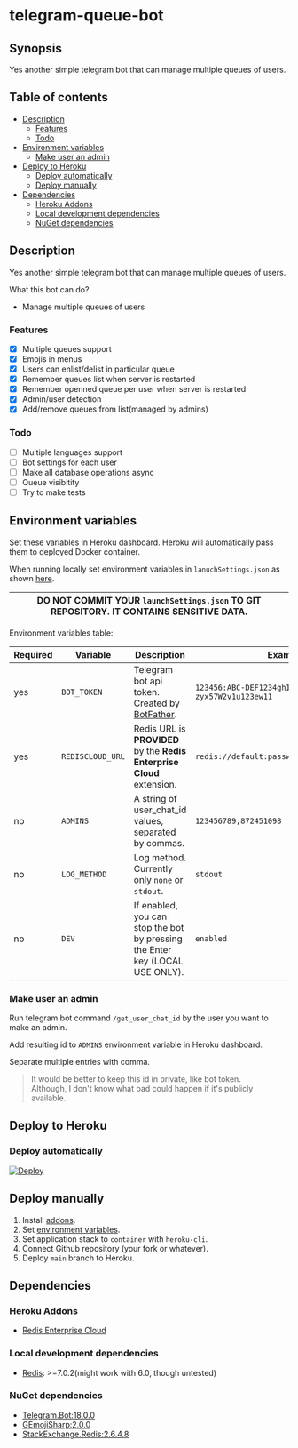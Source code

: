 # telegram-queue-bot

## Synopsis
Yes another simple telegram bot that can manage multiple queues of users.

## Table of contents
- [Description](#synopsis)
	- [Features](#features)
	- [Todo](#todo)
- [Environment variables](#environment-variables)
	- [Make user an admin](#make-user-an-admin)
- [Deploy to Heroku](#deploy-to-heroku)
    - [Deploy automatically](#deploy-automatically) 
    - [Deploy manually](#deploy-manually) 
- [Dependencies](#dependencies)
	- [Heroku Addons](#heroku-addons)
	- [Local development dependencies](#local-development-dependencies)
	- [NuGet dependencies](#nuget-dependencies)
## Description
Yes another simple telegram bot that can manage multiple queues of users.

What this bot can do?
- Manage multiple queues of users

### Features
- [x] Multiple queues support
- [x] Emojis in menus
- [x] Users can enlist/delist in particular queue
- [x] Remember queues list when server is restarted
- [x] Remember openned queue per user when server is restarted
- [x] Admin/user detection
- [x] Add/remove queues from list(managed by admins)

### Todo
- [ ] Multiple languages support
- [ ] Bot settings for each user
- [ ] Make all database operations async
- [ ] Queue visibitity
- [ ] Try to make tests

## Environment variables
Set these variables in Heroku dashboard. Heroku will automatically pass them to deployed Docker container.

When running locally set environment variables in `lanuchSettings.json` 
as shown [here](https://docs.microsoft.com/en-us/aspnet/core/fundamentals/environments?view=aspnetcore-6.0#development-and-launchsettingsjson).

| **DO NOT COMMIT YOUR `launchSettings.json` TO GIT REPOSITORY. IT CONTAINS SENSITIVE DATA.** |
|------------------------------------------------------------------------------------|

Environment variables table:

| Required | Variable         | Description                                                                  | Example                                     |
|----------|------------------|------------------------------------------------------------------------------|---------------------------------------------|
| yes      | `BOT_TOKEN`      | Telegram bot api token. Created by [BotFather](https://t.me/BotFather).      | `123456:ABC-DEF1234ghIkl-zyx57W2v1u123ew11` |
| yes      | `REDISCLOUD_URL` | Redis URL is **PROVIDED** by the **Redis Enterprise Cloud** extension.       | `redis://default:password@redishost:12345`  |
| no       | `ADMINS`         | A string of user_chat_id values, separated by commas.                        | `123456789,872451098`                       |
| no       | `LOG_METHOD`     | Log method. Currently only `none` or `stdout`.                               | `stdout`                                    |
| no       | `DEV`            | If enabled, you can stop the bot by pressing the Enter key (LOCAL USE ONLY). | `enabled`                                   |
### Make user an admin
Run telegram bot command `/get_user_chat_id` by the user you want to make an admin.

Add resulting id to `ADMINS` environment variable in Heroku dashboard.

Separate multiple entries with comma.

> It would be better to keep this id in private, like bot token.<br/>
Although, I don't know what bad could happen if it's publicly available.

## Deploy to Heroku
### Deploy automatically
[![Deploy](https://www.herokucdn.com/deploy/button.svg)](https://heroku.com/deploy)

## Deploy manually
1. Install [addons](#heroku-addons).
1. Set [environment variables](#environment-variables).
1. Set application stack to `container` with `heroku-cli`.
1. Connect Github repository (your fork or whatever).
1. Deploy `main` branch to Heroku.

## Dependencies
### Heroku Addons
- [Redis Enterprise Cloud](https://elements.heroku.com/addons/rediscloud)

### Local development dependencies
- [Redis](https://redis.io/): >=7.0.2(might work with 6.0, though untested)

### NuGet dependencies
- [Telegram.Bot:18.0.0](https://www.nuget.org/packages/Telegram.Bot/18.0.0)
- [GEmojiSharp:2.0.0](https://www.nuget.org/packages/GEmojiSharp/2.0.0)
- [StackExchange.Redis:2.6.4.8](https://www.nuget.org/packages/StackExchange.Redis/2.6.48)
